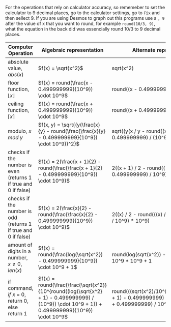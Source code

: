 For the operations that rely on calculator accuracy, so rememeber to set the calculator to 9 decimal places, go to the calculator settings, go to `Fix` and then sellect 9. If you are using Desmos to graph out this programs use a `, 9` after the value of x that you want to round, for example `round(10/3, 9)`, what the equation in the back did was essencially round 10/3 to 9 decimal places.

| Computer Operation| Algebraic representation | Alternate representation |
| - | - | - |
| absolute value, $abs(x)$ | $f(x) = \sqrt{x^2}$ | sqrt(x^2) |
| floor function, $\lfloor x \rfloor$ | $f(x) = round(\frac{x - 0.499999999}{10^9}) \cdot 10^9$ | round((x - 0.499999999) / 10^9) * 10^9 |
| ceiling function, $\lceil x \rceil$ | $f(x) = round(\frac{x + 0.499999999}{10^9}) \cdot 10^9$ | round((x + 0.499999999) / 10^9) * 10^9 |
| modulo, $x$ $mod$ $y$ | $f(x, y) = \sqrt{(y(\frac{x}{y} - round(\frac{\frac{x}{y} - 0.499999999}{10^9}) \cdot 10^9))^2}$ | sqrt((y(x / y - round((x / y - 0.499999999) / (10^9)) * 10^9))^2) |
| checks if the number is even (returns 1 if true and 0 if false) | $f(x) = 2(\frac{x + 1}{2} - round(\frac{\frac{x + 1}{2} - 0.499999999}{10^9}) \cdot 10^9)$ | 2((x + 1) / 2 - round(((x + 1) / 2 - 0.499999999) / 10^9) * 10^9) |
| checks if the number is odd (returns 1 if true and 0 if false) | $f(x) = 2(\frac{x}{2} - round(\frac{\frac{x}{2} - 0.499999999}{10^9}) \cdot 10^9)$ | 2((x) / 2 - round(((x) / 2 - 0.499999999) / 10^9) * 10^9) |
| amount of digits in a number, $x \neq 0$, $len(x)$ | $f(x) = round(\frac{log(\sqrt{x^2}) - 0.499999999}{10^9}) \cdot 10^9 + 1$ | round(log(sqrt(x^2)) - 0.499999999) / 10^9 * 10^9 + 1
| if command, $if$ $x$ = 0, return 0, else return 1 | $f(x) = round(\frac{\frac{\sqrt{x^2}}{10^{round((log(\sqrt{x^2} + 1) - 0.499999999) / (10^9)) \cdot 10^9 + 1}} + 0.499999999}{10^9}) \cdot 10^9$ | round(((sqrt(x^2)/10^{round(log(sqrt(x^2) + 1) - 0.499999999) / 10^9 * 10^9 +1 }) + 0.499999999) / 10^9) * 10^9 |
